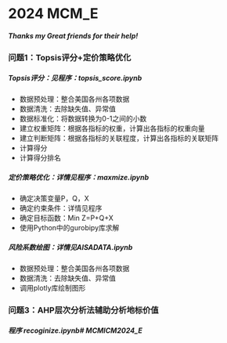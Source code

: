 # 2024 MCM_E
##### Thanks my Great friends for their help!

### 问题1：Topsis评分+定价策略优化
##### Topsis评分：见程序：topsis_score.ipynb
- 数据预处理：整合美国各州各项数据
- 数据清洗：去除缺失值、异常值
- 数据标准化：将数据转换为0-1之间的小数
- 建立权重矩阵：根据各指标的权重，计算出各指标的权重向量
- 建立判断矩阵：根据各指标的关联程度，计算出各指标的关联矩阵
- 计算得分
- 计算得分排名


##### 定价策略优化：详情见程序：maxmize.ipynb
- 确定决策变量P，Q，X
- 确定约束条件：详情见程序
- 确定目标函数：Min Z=P+Q+X
- 使用Python中的gurobipy库求解
##### 风险系数绘图：详情见AISADATA.ipynb
- 数据预处理：整合美国各州各项数据
- 数据清洗：去除缺失值、异常值
- 调用plotly库绘制图形


### 问题3：AHP层次分析法辅助分析地标价值
##### 程序 recoginize.ipynb#   M C M _ I C M _ 2 0 2 4 _ E  
 